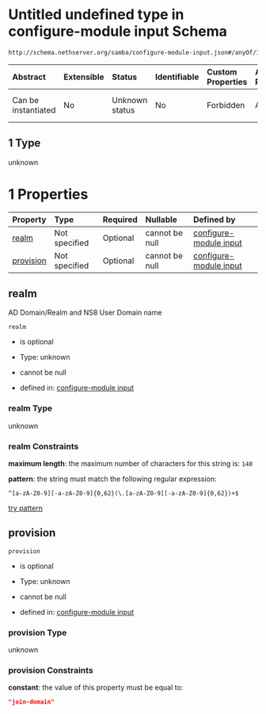 # Untitled undefined type in configure-module input Schema

```txt
http://schema.nethserver.org/samba/configure-module-input.json#/anyOf/1
```



| Abstract            | Extensible | Status         | Identifiable | Custom Properties | Additional Properties | Access Restrictions | Defined In                                                                                |
| :------------------ | :--------- | :------------- | :----------- | :---------------- | :-------------------- | :------------------ | :---------------------------------------------------------------------------------------- |
| Can be instantiated | No         | Unknown status | No           | Forbidden         | Allowed               | none                | [configure-module-input.json\*](samba/configure-module-input.json "open original schema") |

## 1 Type

unknown

# 1 Properties

| Property                | Type          | Required | Nullable       | Defined by                                                                                                                                                                      |
| :---------------------- | :------------ | :------- | :------------- | :------------------------------------------------------------------------------------------------------------------------------------------------------------------------------ |
| [realm](#realm)         | Not specified | Optional | cannot be null | [configure-module input](configure-module-input-anyof-1-properties-realm.md "http://schema.nethserver.org/samba/configure-module-input.json#/anyOf/1/properties/realm")         |
| [provision](#provision) | Not specified | Optional | cannot be null | [configure-module input](configure-module-input-anyof-1-properties-provision.md "http://schema.nethserver.org/samba/configure-module-input.json#/anyOf/1/properties/provision") |

## realm

AD Domain/Realm and NS8 User Domain name

`realm`

* is optional

* Type: unknown

* cannot be null

* defined in: [configure-module input](configure-module-input-anyof-1-properties-realm.md "http://schema.nethserver.org/samba/configure-module-input.json#/anyOf/1/properties/realm")

### realm Type

unknown

### realm Constraints

**maximum length**: the maximum number of characters for this string is: `140`

**pattern**: the string must match the following regular expression:&#x20;

```regexp
^[a-zA-Z0-9][-a-zA-Z0-9]{0,62}(\.[a-zA-Z0-9][-a-zA-Z0-9]{0,62})+$
```

[try pattern](https://regexr.com/?expression=%5E%5Ba-zA-Z0-9%5D%5B-a-zA-Z0-9%5D%7B0%2C62%7D\(%5C.%5Ba-zA-Z0-9%5D%5B-a-zA-Z0-9%5D%7B0%2C62%7D\)%2B%24 "try regular expression with regexr.com")

## provision



`provision`

* is optional

* Type: unknown

* cannot be null

* defined in: [configure-module input](configure-module-input-anyof-1-properties-provision.md "http://schema.nethserver.org/samba/configure-module-input.json#/anyOf/1/properties/provision")

### provision Type

unknown

### provision Constraints

**constant**: the value of this property must be equal to:

```json
"join-domain"
```
